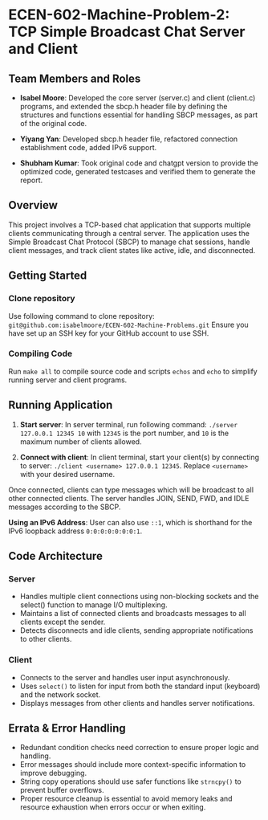 # ECEN-602-Machine-Problem-2: TCP Simple Broadcast Chat Server and Client

## Team Members and Roles ##
- **Isabel Moore**: Developed the core server (server.c) and client (client.c) programs, and extended the sbcp.h header file by defining the structures and functions essential for handling SBCP messages, as part of the original code.

 - **Yiyang Yan**: Developed sbcp.h header file, refactored connection establishment code, added IPv6 support.
- **Shubham Kumar**: Took original code and chatgpt version to provide the optimized code, generated testcases and verified them to generate the report.

## Overview
This project involves a TCP-based chat application that supports multiple clients communicating through a central server. The application uses the Simple Broadcast Chat Protocol (SBCP) to manage chat sessions, handle client messages, and track client states like active, idle, and disconnected.

## Getting Started
### Clone repository
Use following command to clone repository: `git@github.com:isabelmoore/ECEN-602-Machine-Problems.git`
Ensure you have set up an SSH key for your GitHub account to use SSH. 

### Compiling Code
Run `make all` to compile source code and scripts `echos` and `echo` to simplify running server and client programs.

## Running Application
1. **Start server**:
 In server terminal, run following command: `./server 127.0.0.1 12345 10` with `12345` is the port number, and `10` is the maximum number of clients allowed.

2. **Connect with client**:
In client terminal, start your client(s) by connecting to server:  `./client <username> 127.0.0.1 12345`. Replace `<username>` with your desired username.

Once connected, clients can type messages which will be broadcast to all other connected clients. The server handles JOIN, SEND, FWD, and IDLE messages according to the SBCP.

**Using an IPv6 Address**:
User can also use `::1`, which is shorthand for the IPv6 loopback address `0:0:0:0:0:0:0:1`.

## Code Architecture
### Server
- Handles multiple client connections using non-blocking sockets and the select() function to manage I/O multiplexing.
- Maintains a list of connected clients and broadcasts messages to all clients except the sender.
- Detects disconnects and idle clients, sending appropriate notifications to other clients.
### Client
- Connects to the server and handles user input asynchronously.
- Uses `select()` to listen for input from both the standard input (keyboard) and the network socket.
- Displays messages from other clients and handles server notifications.


## Errata & Error Handling
- Redundant condition checks need correction to ensure proper logic and handling.
- Error messages should include more context-specific information to improve debugging.
- String copy operations should use safer functions like `strncpy()` to prevent buffer overflows.
- Proper resource cleanup is essential to avoid memory leaks and resource exhaustion when errors occur or when exiting.

